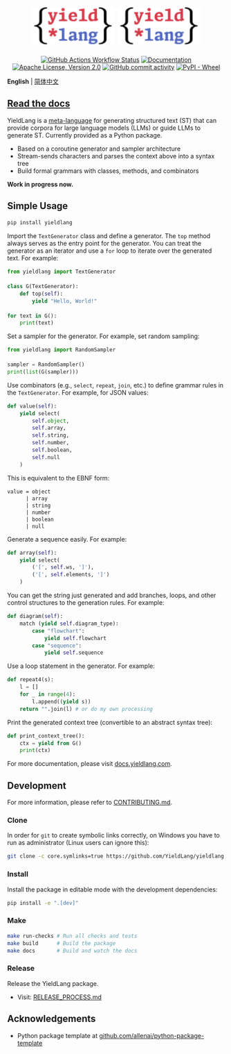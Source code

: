 <h1 align="center">
<img src="https://raw.githubusercontent.com/YieldLang/yieldlang/main/docs/source/_static/logo.min.svg#gh-dark-mode-only" alt="YieldLang LOGO" width="38.2%"/>

<img src="https://raw.githubusercontent.com/YieldLang/yieldlang/main/docs/source/_static/logo.min.svg#gh-light-mode-only" alt="YieldLang LOGO" width="38.2%"/>
</h1>

<p align="center">
  <a href="https://github.com/YieldLang/yieldlang/actions"><img alt="GitHub Actions Workflow Status" src="https://github.com/yieldlang/yieldlang/actions/workflows/main.yml/badge.svg"/></a>
  <a href="https://docs.yieldlang.com/"><img alt="Documentation" src="https://readthedocs.org/projects/yieldlang/badge/?version=latest"/></a>
  <a href="https://github.com/YieldLang/yieldlang/blob/main/LICENSE"><img alt="Apache License, Version 2.0" src="https://img.shields.io/badge/License-Apache_2.0-blue.svg"/></a>
  <a href="https://github.com/YieldLang/yieldlang/commits/main/"><img alt="GitHub commit activity" src="https://img.shields.io/github/commit-activity/m/yieldlang/yieldlang"/></a>
  <a href="https://pypi.org/project/yieldlang/"><img alt="PyPI - Wheel" src="https://img.shields.io/pypi/wheel/yieldlang"/></a>
</p>

**English** | [简体中文](./README.zh-hans.md)

## [Read the docs](https://docs.yieldlang.com/)

YieldLang is a [meta-language](https://en.wikipedia.org/wiki/Metalanguage) for generating structured text (ST) that can provide corpora for large language models (LLMs) or guide LLMs to generate ST. Currently provided as a Python package.

- Based on a coroutine generator and sampler architecture
- Stream-sends characters and parses the context above into a syntax tree
- Build formal grammars with classes, methods, and combinators

**Work in progress now.**

## Simple Usage

```bash
pip install yieldlang
```

Import the `TextGenerator` class and define a generator. The `top` method always serves as the entry point for the generator. You can treat the generator as an iterator and use a `for` loop to iterate over the generated text. For example:

```py
from yieldlang import TextGenerator

class G(TextGenerator):
    def top(self):
        yield "Hello, World!"

for text in G():
    print(text)
```

Set a sampler for the generator. For example, set random sampling:

```py
from yieldlang import RandomSampler

sampler = RandomSampler()
print(list(G(sampler)))
```

Use combinators (e.g., `select`, `repeat`, `join`, etc.) to define grammar rules in the `TextGenerator`. For example, for JSON values:


```py
def value(self):
    yield select(
        self.object,
        self.array,
        self.string,
        self.number,
        self.boolean,
        self.null
    )
```

This is equivalent to the EBNF form:

```ebnf
value = object 
      | array
      | string
      | number
      | boolean
      | null
```

Generate a sequence easily. For example:

```py
def array(self):
    yield select(
        ('[', self.ws, ']'),
        ('[', self.elements, ']')
    )
```

You can get the string just generated and add branches, loops, and other control structures to the generation rules. For example:

```py
def diagram(self):
    match (yield self.diagram_type):
        case "flowchart":
            yield self.flowchart
        case "sequence":
            yield self.sequence
```

Use a loop statement in the generator. For example:

```py
def repeat4(s):
    l = []
    for _ in range(4):
        l.append((yield s))
    return "".join(l) # or do my own processing
```

Print the generated context tree (convertible to an abstract syntax tree):

```py
def print_context_tree():
    ctx = yield from G()
    print(ctx)
```

For more documentation, please visit [docs.yieldlang.com](https://docs.yieldlang.com/).

## Development

For more information, please refer to [CONTRIBUTING.md](./CONTRIBUTING.md).  

### Clone

In order for `git` to create symbolic links correctly, on Windows you have to run as administrator (Linux users can ignore this):

```bash
git clone -c core.symlinks=true https://github.com/YieldLang/yieldlang.git
```

### Install

Install the package in editable mode with the development dependencies:

```bash
pip install -e ".[dev]"
```

### Make

```bash
make run-checks # Run all checks and tests
make build      # Build the package
make docs       # Build and watch the docs
```

### Release

Release the YieldLang package.

- Visit: [RELEASE_PROCESS.md](./RELEASE_PROCESS.md)

## Acknowledgements

- Python package template at [github.com/allenai/python-package-template](https://github.com/allenai/python-package-template)

